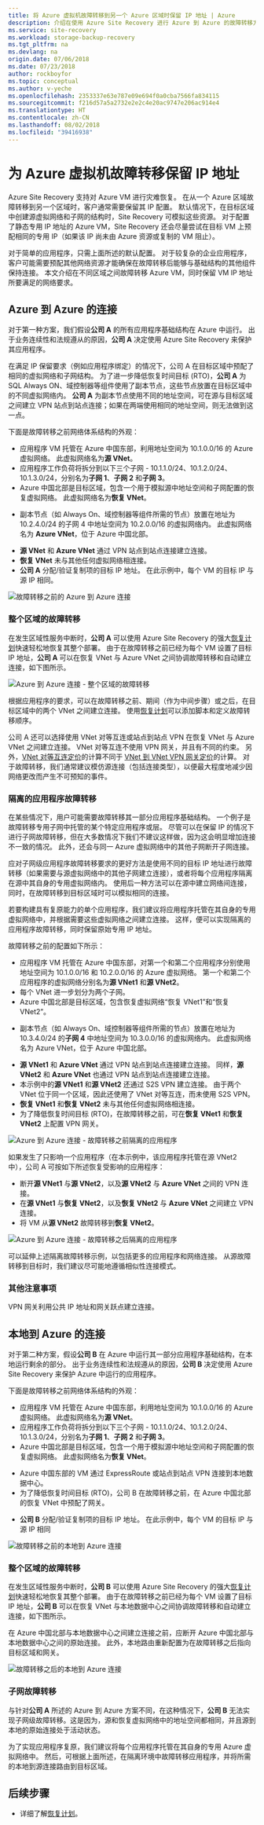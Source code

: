 ```yaml
---
title: 将 Azure 虚拟机故障转移到另一个 Azure 区域时保留 IP 地址 | Azure
description: 介绍在使用 Azure Site Recovery 进行 Azure 到 Azure 的故障转移方案时如何保留 IP 地址
ms.service: site-recovery
ms.workload: storage-backup-recovery
ms.tgt_pltfrm: na
ms.devlang: na
origin.date: 07/06/2018
ms.date: 07/23/2018
author: rockboyfor
ms.topic: conceptual
ms.author: v-yeche
ms.openlocfilehash: 2353337e63e787e09e694f0a0cba7566fa834115
ms.sourcegitcommit: f216d57a5a2732e2e2c4e20ac9747e206ac914e4
ms.translationtype: HT
ms.contentlocale: zh-CN
ms.lasthandoff: 08/02/2018
ms.locfileid: "39416938"
---
```

<!-- IMPORTANT: THIS ARTICLE DESCRIBE THE CONNECTION BETWEEN Source(China East) to Target(China North)-->
# <a name="ip-address-retention-for-azure-virtual-machine-failover"></a>为 Azure 虚拟机故障转移保留 IP 地址

Azure Site Recovery 支持对 Azure VM 进行灾难恢复。 在从一个 Azure 区域故障转移到另一个区域时，客户通常需要保留其 IP 配置。 默认情况下，在目标区域中创建源虚拟网络和子网的结构时，Site Recovery 可模拟这些资源。 对于配置了静态专用 IP 地址的 Azure VM，Site Recovery 还会尽量尝试在目标 VM 上预配相同的专用 IP（如果该 IP 尚未由 Azure 资源或复制的 VM 阻止）。

对于简单的应用程序，只需上面所述的默认配置。 对于较复杂的企业应用程序，客户可能需要预配其他网络资源才能确保在故障转移后能够与基础结构的其他组件保持连接。 本文介绍在不同区域之间故障转移 Azure VM，同时保留 VM IP 地址所要满足的网络要求。

## <a name="azure-to-azure-connectivity"></a>Azure 到 Azure 的连接

对于第一种方案，我们假设**公司 A** 的所有应用程序基础结构在 Azure 中运行。 出于业务连续性和法规遵从的原因，**公司 A** 决定使用 Azure Site Recovery 来保护其应用程序。

在满足 IP 保留要求（例如应用程序绑定）的情况下，公司 A 在目标区域中预配了相同的虚拟网络和子网结构。 为了进一步降低恢复时间目标 (RTO)，**公司 A** 为 SQL Always ON、域控制器等组件使用了副本节点，这些节点放置在目标区域中的不同虚拟网络内。 **公司 A** 为副本节点使用不同的地址空间，可在源与目标区域之间建立 VPN 站点到站点连接；如果在两端使用相同的地址空间，则无法做到这一点。

下面是故障转移之前网络体系结构的外观：
- 应用程序 VM 托管在 Azure 中国东部，利用地址空间为 10.1.0.0/16 的 Azure 虚拟网络。 此虚拟网络名为**源 VNet**。
- 应用程序工作负荷将拆分到以下三个子网 - 10.1.1.0/24、10.1.2.0/24、10.1.3.0/24，分别名为**子网 1**、**子网 2** 和**子网 3**。
- Azure 中国北部是目标区域，包含一个用于模拟源中地址空间和子网配置的恢复虚拟网络。 此虚拟网络名为**恢复 VNet**。
<!-- Notice: Target is China North-->
- 副本节点（如 Always On、域控制器等组件所需的节点）放置在地址为 10.2.4.0/24 的子网 4 中地址空间为 10.2.0.0/16 的虚拟网络内。 此虚拟网络名为 **Azure VNet**，位于 Azure 中国北部。
<!-- Notice: Target is China North-->
- **源 VNet** 和 **Azure VNet** 通过 VPN 站点到站点连接建立连接。
- **恢复 VNet** 未与其他任何虚拟网络相连接。
- **公司 A** 分配/验证复制项的目标 IP 地址。 在此示例中，每个 VM 的目标 IP 与源 IP 相同。

![故障转移之前的 Azure 到 Azure 连接](./media/site-recovery-retain-ip-azure-vm-failover/azure-to-azure-connectivity-before-failover2.png)

### <a name="full-region-failover"></a>整个区域的故障转移

在发生区域性服务中断时，**公司 A** 可以使用 Azure Site Recovery 的强大[恢复计划](site-recovery-create-recovery-plans.md)快速轻松地恢复其整个部署。 由于在故障转移之前已经为每个 VM 设置了目标 IP 地址，**公司 A** 可以在恢复 VNet 与 Azure VNet 之间协调故障转移和自动建立连接，如下图所示。

![Azure 到 Azure 连接 - 整个区域的故障转移](./media/site-recovery-retain-ip-azure-vm-failover/azure-to-azure-connectivity-full-region-failover2.png)

根据应用程序的要求，可以在故障转移之前、期间（作为中间步骤）或之后，在目标区域中的两个 VNet 之间建立连接。 使用[恢复计划](site-recovery-create-recovery-plans.md)可以添加脚本和定义故障转移顺序。

公司 A 还可以选择使用 VNet 对等互连或站点到站点 VPN 在恢复 VNet 与 Azure VNet 之间建立连接。 VNet 对等互连不使用 VPN 网关，并且有不同的约束。 另外，[VNet 对等互连定价](https://www.azure.cn/pricing/details/networking/)的计算不同于 [VNet 到 VNet VPN 网关定价](https://www.azure.cn/pricing/details/vpn-gateway/)的计算。 对于故障转移，我们通常建议模仿源连接（包括连接类型），以便最大程度地减少因网络更改而产生不可预知的事件。

### <a name="isolated-application-failover"></a>隔离的应用程序故障转移

在某些情况下，用户可能需要故障转移其一部分应用程序基础结构。 一个例子是故障转移专用子网中托管的某个特定应用程序或层。 尽管可以在保留 IP 的情况下进行子网故障转移，但在大多数情况下我们不建议这样做，因为这会明显增加连接不一致的情况。 此外，还会与同一 Azure 虚拟网络中的其他子网断开子网连接。

应对子网级应用程序故障转移要求的更好方法是使用不同的目标 IP 地址进行故障转移（如果需要与源虚拟网络中的其他子网建立连接），或者将每个应用程序隔离在源中其自身的专用虚拟网络内。 使用后一种方法可以在源中建立网络间连接，同时，在故障转移到目标区域时可以模拟相同的连接。

若要构建具有复原能力的单个应用程序，我们建议将应用程序托管在其自身的专用虚拟网络中，并根据需要这些虚拟网络之间建立连接。 这样，便可以实现隔离的应用程序故障转移，同时保留原始专用 IP 地址。

故障转移之前的配置如下所示：
- 应用程序 VM 托管在 Azure 中国东部，对第一个和第二个应用程序分别使用地址空间为 10.1.0.0/16 和 10.2.0.0/16 的 Azure 虚拟网络。 第一个和第二个应用程序的虚拟网络分别名为**源 VNet1** 和**源 VNet2**。
- 每个 VNet 进一步划分为两个子网。
- Azure 中国北部是目标区域，包含恢复虚拟网络“恢复 VNet1”和“恢复 VNet2”。
<!-- Notice: Target is China North-->
- 副本节点（如 Always On、域控制器等组件所需的节点）放置在地址为 10.3.4.0/24 的**子网 4** 中地址空间为 10.3.0.0/16 的虚拟网络内。 此虚拟网络名为 Azure VNet，位于 Azure 中国北部。
<!-- Notice: Target is China North-->
- **源 VNet1** 和 **Azure VNet** 通过 VPN 站点到站点连接建立连接。 同样，**源 VNet2** 和 **Azure VNet** 也通过 VPN 站点到站点连接建立连接。
- 本示例中的**源 VNet1** 和**源 VNet2** 还通过 S2S VPN 建立连接。 由于两个 VNet 位于同一个区域，因此还使用了 VNet 对等互连，而未使用 S2S VPN。
- **恢复 VNet1** 和**恢复 VNet2** 未与其他任何虚拟网络相连接。
- 为了降低恢复时间目标 (RTO)，在故障转移之前，可在**恢复 VNet1** 和**恢复 VNet2** 上配置 VPN 网关。

![Azure 到 Azure 连接 - 故障转移之前隔离的应用程序](./media/site-recovery-retain-ip-azure-vm-failover/azure-to-azure-connectivity-isolated-application-before-failover2.png)

如果发生了只影响一个应用程序（在本示例中，该应用程序托管在源 VNet2 中），公司 A 可按如下所述恢复受影响的应用程序：
- 断开**源 VNet1** 与**源 VNet2**，以及**源 VNet2** 与 **Azure VNet** 之间的 VPN 连接。
- 在**源 VNet1** 与**恢复 VNet2**，以及**恢复 VNet2** 与 **Azure VNet** 之间建立 VPN 连接。
- 将 VM 从**源 VNet2** 故障转移到**恢复 VNet2**。

![Azure 到 Azure 连接 - 故障转移之后隔离的应用程序](./media/site-recovery-retain-ip-azure-vm-failover/azure-to-azure-connectivity-isolated-application-after-failover2.png)

可以延伸上述隔离故障转移示例，以包括更多的应用程序和网络连接。 从源故障转移到目标时，我们建议尽可能地遵循相似性连接模式。

### <a name="further-considerations"></a>其他注意事项

VPN 网关利用公共 IP 地址和网关跃点建立连接。 
<!-- Not Available on [Virtual Network peering](../virtual-network/virtual-network-peering-overview.md)-->
<!-- Not Available on [supported Azure regions](../virtual-network/virtual-network-manage-peering.md#cross-region)-->

## <a name="on-premises-to-azure-connectivity"></a>本地到 Azure 的连接

对于第二种方案，假设**公司 B** 在 Azure 中运行其一部分应用程序基础结构，在本地运行剩余的部分。 出于业务连续性和法规遵从的原因，**公司 B** 决定使用 Azure Site Recovery 来保护 Azure 中运行的应用程序。

下面是故障转移之前网络体系结构的外观：
- 应用程序 VM 托管在 Azure 中国东部，利用地址空间为 10.1.0.0/16 的 Azure 虚拟网络。 此虚拟网络名为**源 VNet**。
- 应用程序工作负荷将拆分到以下三个子网 - 10.1.1.0/24、10.1.2.0/24、10.1.3.0/24，分别名为**子网 1**、**子网 2** 和**子网 3**。
- Azure 中国北部是目标区域，包含一个用于模拟源中地址空间和子网配置的恢复虚拟网络。 此虚拟网络名为**恢复 VNet**。
<!--Target is China North-->
- Azure 中国东部的 VM 通过 ExpressRoute 或站点到站点 VPN 连接到本地数据中心。
- 为了降低恢复时间目标 (RTO)，公司 B 在故障转移之前，在 Azure 中国北部的恢复 VNet 中预配了网关。
<!--Target is China North-->
- **公司 B** 分配/验证复制项的目标 IP 地址。 在此示例中，每个 VM 的目标 IP 与源 IP 相同

![故障转移之前的本地到 Azure 连接](./media/site-recovery-retain-ip-azure-vm-failover/on-premises-to-azure-connectivity-before-failover2.png)

### <a name="full-region-failover"></a>整个区域的故障转移

在发生区域性服务中断时，**公司 B** 可以使用 Azure Site Recovery 的强大[恢复计划](site-recovery-create-recovery-plans.md)快速轻松地恢复其整个部署。 由于在故障转移之前已经为每个 VM 设置了目标 IP 地址，**公司 B** 可以在恢复 VNet 与本地数据中心之间协调故障转移和自动建立连接，如下图所示。

在 Azure 中国北部与本地数据中心之间建立连接之前，应断开 Azure 中国北部与本地数据中心之间的原始连接。 此外，本地路由重新配置为在故障转移之后指向目标区域和网关。
<!--Target is China North-->

![故障转移之后的本地到 Azure 连接](./media/site-recovery-retain-ip-azure-vm-failover/on-premises-to-azure-connectivity-after-failover2.png)

### <a name="subnet-failover"></a>子网故障转移

与针对**公司 A** 所述的 Azure 到 Azure 方案不同，在这种情况下，**公司 B** 无法实现子网级故障转移。这是因为，源和恢复虚拟网络中的地址空间都相同，并且源到本地的原始连接处于活动状态。

为了实现应用程序复原，我们建议将每个应用程序托管在其自身的专用 Azure 虚拟网络中。 然后，可根据上面所述，在隔离环境中故障转移应用程序，并将所需的本地到源连接路由到目标区域。

## <a name="next-steps"></a>后续步骤
- 详细了解[恢复计划](site-recovery-create-recovery-plans.md)。

<!-- Update_Description: wording update, update link -->
<!-- IMPORTANT: THIS ARTICLE DESCRIBE THE CONNECTION BETWEEN Source(China East) to Target(China North)-->